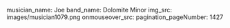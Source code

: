 musician_name: Joe
band_name: Dolomite Minor
img_src: images/musician1079.png
onmouseover_src: 
pagination_pageNumber: 1427